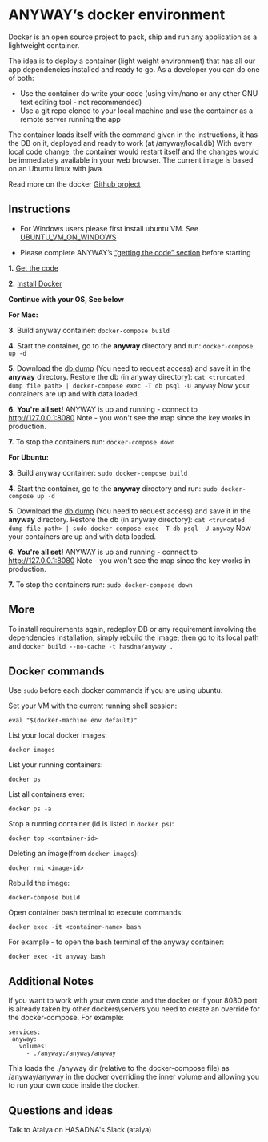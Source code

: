 ANYWAY’s docker environment
===========================

Docker is an open source project to pack, ship and run any application as a lightweight container.

The idea is to deploy a container (light weight environment) that has all our app dependencies installed and ready to go.
As a developer you can do one of both:

* Use the container do write your code (using vim/nano or any other GNU text editing tool - not recommended)
* Use a git repo cloned to your local machine and use the container as a remote server running the app

The container loads itself with the command given in the instructions, it has the DB on it, deployed and ready to work (at /anyway/local.db)
With every local code change, the container would restart itself and the changes would be immediately available in your web browser.
The current image is based on an Ubuntu linux with java.

Read more on the docker [Github project](https://github.com/docker/docker)


Instructions
-----------------------
* For Windows users please first install ubuntu VM. See [UBUNTU_VM_ON_WINDOWS](docs/UBUNTU_VM_ON_WINDOWS.md)

* Please complete ANYWAY’s [“getting the code” section](https://github.com/hasadna/anyway#getting-the-code) before starting

**1.** [Get the code](https://github.com/hasadna/anyway#getting-the-code)

**2.** [Install Docker](https://docs.docker.com/install/)

**Continue with your OS, See below**

**For Mac:**

**3.** Build anyway container: `docker-compose build`

**4.** Start the container, go to the **anyway** directory and run:
    `docker-compose up -d`

**5.** Download the [db dump](https://drive.google.com/drive/folders/1OesX8Y2MGgIcj0B3f5cdS-BIzt4govXA?usp=sharing) (You need to request access) and save it in the **anyway** directory.
Restore the db (in anyway directory): `cat <truncated dump file path> | docker-compose exec -T db psql -U anyway`
Now your containers are up and with data loaded.

**6.** **You're all set!** ANYWAY is up and running - connect to http://127.0.0.1:8080
Note - you won't see the map since the key works in production.

**7.** To stop the containers run: `docker-compose down`

**For Ubuntu:**

**3.** Build anyway container: `sudo docker-compose build`

**4.** Start the container, go to the **anyway** directory and run:
    `sudo docker-compose up -d`

**5.** Download the [db dump](https://drive.google.com/drive/folders/1OesX8Y2MGgIcj0B3f5cdS-BIzt4govXA?usp=sharing) (You need to request access) and save it in the **anyway** directory.
Restore the db (in anyway directory): `cat <truncated dump file path> | sudo docker-compose exec -T db psql -U anyway`
Now your containers are up and with data loaded.

**6.** **You're all set!** ANYWAY is up and running - connect to http://127.0.0.1:8080
Note - you won't see the map since the key works in production.

**7.** To stop the containers run: `sudo docker-compose down`


More
-----------------------
To install requirements again, redeploy DB or any requirement involving the dependencies installation,
simply rebuild the image;
then go to its local path and `docker build --no-cache -t hasdna/anyway .`

## Docker commands
Use `sudo` before each docker commands if you are using ubuntu.

Set your VM with the current running shell session:

    eval "$(docker-machine env default)"


List your local docker images:

    docker images

List your running containers:

    docker ps

List all containers ever:

    docker ps -a

Stop a running container (id is listed in `docker ps`):

    docker top <container-id>

Deleting an image(from `docker images`):

    docker rmi <image-id>

Rebuild the image:

    docker-compose build

Open container bash terminal to execute commands:

    docker exec -it <container-name> bash

For example - to open the bash terminal of the anyway container:

    docker exec -it anyway bash


Additional Notes
-----------------------
If you want to work with your own code and the docker or if your 8080 port is already taken by other dockers\servers you need to create an override for the docker-compose.
For example:

```version: '2'
services:
 anyway:
   volumes:
     - ./anyway:/anyway/anyway
```

This loads the ./anyway dir (relative to the docker-compose file) as /anyway/anyway in the docker overriding the inner volume and allowing you to run your own code inside the docker.

Questions and ideas
-----------------
Talk to Atalya on HASADNA's Slack (atalya)
